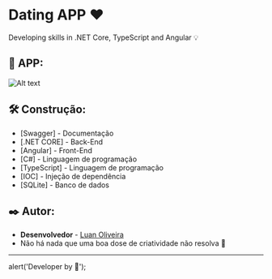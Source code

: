 # Dating APP ❤️
Developing skills in .NET Core, TypeScript and Angular 💡 

## :page_facing_up: APP:

![Alt text](https://github.com/LuuanOliveira/DatingApp/tree/develop/client/src/assets/GIF.gif)

## 🛠️ Construção:

* [Swagger] - Documentação
* [.NET CORE] - Back-End
* [Angular] - Front-End
* [C#] - Linguagem de programação
* [TypeScript] - Linguagem de programação
* [IOC] - Injeção de dependência
* [SQLite] - Banco de dados

## ✒️ Autor:

* **Desenvolvedor** - [Luan Oliveira](https://github.com/LuuanOliveira)
* Não há nada que uma boa dose de criatividade não resolva 📢

---
alert('Developer by 💙');